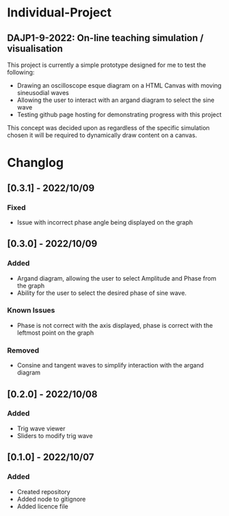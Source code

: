 # Individual-Project
## DAJP1-9-2022: On-line teaching simulation / visualisation

This project is currently a simple prototype designed for me to test the following:
- Drawing an oscilloscope esque diagram on a HTML Canvas with moving sineusodial waves
- Allowing the user to interact with an argand diagram to select the sine wave
- Testing github page hosting for demonstrating progress with this project

This concept was decided upon as regardless of the specific simulation chosen it will be required to dynamically draw content on a canvas.

# Changlog
## [0.3.1] - 2022/10/09
### Fixed
- Issue with incorrect phase angle being displayed on the graph
## [0.3.0] - 2022/10/09
### Added
- Argand diagram, allowing the user to select Amplitude and Phase from the graph
- Ability for the user to select the desired phase of sine wave.

### Known Issues
- Phase is not correct with the axis displayed, phase is correct with the leftmost point on the graph

### Removed
- Consine and tangent waves to simplify interaction with the argand diagram

## [0.2.0] - 2022/10/08
### Added
- Trig wave viewer
- Sliders to modify trig wave

## [0.1.0] - 2022/10/07
### Added
- Created repository
- Added node to gitignore
- Added licence file